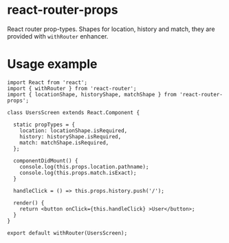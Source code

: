 # react-router-props
React router prop-types.
Shapes for location, history and match, they are provided with `withRouter` enhancer.

# Usage example

```
import React from 'react';
import { withRouter } from 'react-router';
import { locationShape, historyShape, matchShape } from 'react-router-props';

class UsersScreen extends React.Component {

  static propTypes = {
    location: locationShape.isRequired,
    history: historyShape.isRequired,
    match: matchShape.isRequired,
  };

  componentDidMount() {
    console.log(this.props.location.pathname);
    console.log(this.props.match.isExact);
  }

  handleClick = () => this.props.history.push('/');

  render() {
    return <button onClick={this.handleClick} >User</button>;
  }
}

export default withRouter(UsersScreen);

```
